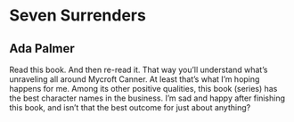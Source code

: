 # Seven Surrenders
## Ada Palmer
Read this book. And then re-read it. That way you’ll understand what’s unraveling all around Mycroft Canner. At least that’s what I’m hoping happens for me. Among its other positive qualities, this book (series) has the best character names in the business. I’m sad and happy after finishing this book, and isn’t that the best outcome for just about anything?
